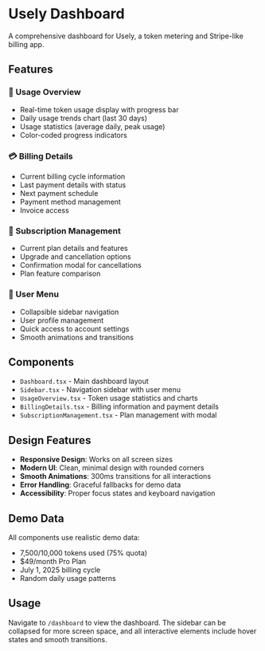 # Usely Dashboard

A comprehensive dashboard for Usely, a token metering and Stripe-like billing app.

## Features

### 🎯 Usage Overview
- Real-time token usage display with progress bar
- Daily usage trends chart (last 30 days)
- Usage statistics (average daily, peak usage)
- Color-coded progress indicators

### 💳 Billing Details
- Current billing cycle information
- Last payment details with status
- Next payment schedule
- Payment method management
- Invoice access

### 👑 Subscription Management
- Current plan details and features
- Upgrade and cancellation options
- Confirmation modal for cancellations
- Plan feature comparison

### 👤 User Menu
- Collapsible sidebar navigation
- User profile management
- Quick access to account settings
- Smooth animations and transitions

## Components

- `Dashboard.tsx` - Main dashboard layout
- `Sidebar.tsx` - Navigation sidebar with user menu
- `UsageOverview.tsx` - Token usage statistics and charts
- `BillingDetails.tsx` - Billing information and payment details
- `SubscriptionManagement.tsx` - Plan management with modal

## Design Features

- **Responsive Design**: Works on all screen sizes
- **Modern UI**: Clean, minimal design with rounded corners
- **Smooth Animations**: 300ms transitions for all interactions
- **Error Handling**: Graceful fallbacks for demo data
- **Accessibility**: Proper focus states and keyboard navigation

## Demo Data

All components use realistic demo data:
- 7,500/10,000 tokens used (75% quota)
- $49/month Pro Plan
- July 1, 2025 billing cycle
- Random daily usage patterns

## Usage

Navigate to `/dashboard` to view the dashboard. The sidebar can be collapsed for more screen space, and all interactive elements include hover states and smooth transitions. 